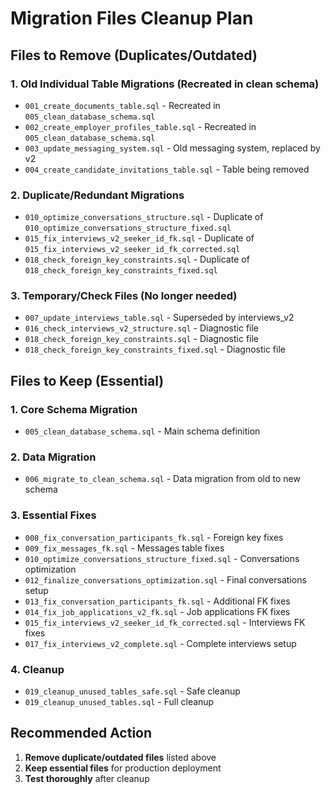 # Migration Files Cleanup Plan

## Files to Remove (Duplicates/Outdated)

### 1. **Old Individual Table Migrations** (Recreated in clean schema)
- `001_create_documents_table.sql` - Recreated in `005_clean_database_schema.sql`
- `002_create_employer_profiles_table.sql` - Recreated in `005_clean_database_schema.sql`
- `003_update_messaging_system.sql` - Old messaging system, replaced by v2
- `004_create_candidate_invitations_table.sql` - Table being removed

### 2. **Duplicate/Redundant Migrations**
- `010_optimize_conversations_structure.sql` - Duplicate of `010_optimize_conversations_structure_fixed.sql`
- `015_fix_interviews_v2_seeker_id_fk.sql` - Duplicate of `015_fix_interviews_v2_seeker_id_fk_corrected.sql`
- `018_check_foreign_key_constraints.sql` - Duplicate of `018_check_foreign_key_constraints_fixed.sql`

### 3. **Temporary/Check Files** (No longer needed)
- `007_update_interviews_table.sql` - Superseded by interviews_v2
- `016_check_interviews_v2_structure.sql` - Diagnostic file
- `018_check_foreign_key_constraints.sql` - Diagnostic file
- `018_check_foreign_key_constraints_fixed.sql` - Diagnostic file

## Files to Keep (Essential)

### 1. **Core Schema Migration**
- `005_clean_database_schema.sql` - Main schema definition

### 2. **Data Migration**
- `006_migrate_to_clean_schema.sql` - Data migration from old to new schema

### 3. **Essential Fixes**
- `008_fix_conversation_participants_fk.sql` - Foreign key fixes
- `009_fix_messages_fk.sql` - Messages table fixes
- `010_optimize_conversations_structure_fixed.sql` - Conversations optimization
- `012_finalize_conversations_optimization.sql` - Final conversations setup
- `013_fix_conversation_participants_fk.sql` - Additional FK fixes
- `014_fix_job_applications_v2_fk.sql` - Job applications FK fixes
- `015_fix_interviews_v2_seeker_id_fk_corrected.sql` - Interviews FK fixes
- `017_fix_interviews_v2_complete.sql` - Complete interviews setup

### 4. **Cleanup**
- `019_cleanup_unused_tables_safe.sql` - Safe cleanup
- `019_cleanup_unused_tables.sql` - Full cleanup

## Recommended Action

1. **Remove duplicate/outdated files** listed above
2. **Keep essential files** for production deployment
3. **Test thoroughly** after cleanup








